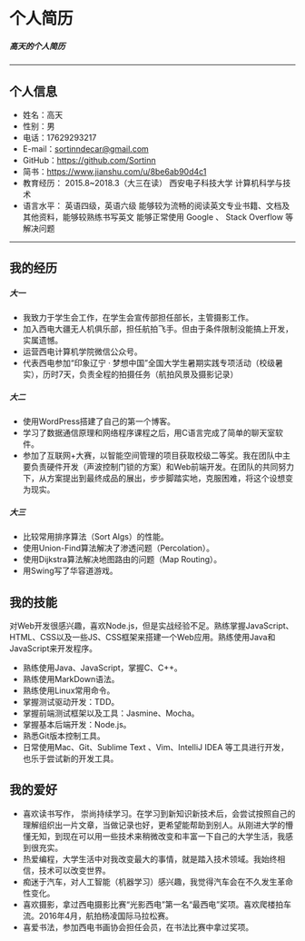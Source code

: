 # 个人简历
##### 高天的个人简历
---
## 个人信息
- 姓名：高天
- 性别：男
- 电话：17629293217
- E-mail：sortinndecar@gmail.com
- GitHub：https://github.com/Sortinn
- 简书：https://www.jianshu.com/u/8be6ab90d4c1
- 教育经历：
2015.8~2018.3（大三在读）
西安电子科技大学 计算机科学与技术
- 语言水平：
英语四级，英语六级
能够较为流畅的阅读英文专业书籍、文档及其他资料，能够较熟练书写英文
能够正常使用 Google 、 Stack Overflow 等解决问题
---
## 我的经历
##### 大一
- 我致力于学生会工作，在学生会宣传部担任部长，主管摄影工作。
- 加入西电大疆无人机俱乐部，担任航拍飞手。但由于条件限制没能搞上开发，实属遗憾。
- 运营西电计算机学院微信公众号。
- 代表西电参加“印象辽宁 · 梦想中国”全国大学生暑期实践专项活动（校级暑实），历时7天，负责全程的拍摄任务（航拍风景及摄影记录）

##### 大二
- 使用WordPress搭建了自己的第一个博客。
- 学习了数据通信原理和网络程序课程之后，用C语言完成了简单的聊天室软件。
- 参加了互联网+大赛，以智能空间管理的项目获取校级二等奖。我在团队中主要负责硬件开发（声波控制门锁的方案）和Web前端开发。在团队的共同努力下，从方案提出到最终成品的展出，步步脚踏实地，克服困难，将这个设想变为现实。

##### 大三
 - 比较常用排序算法（Sort Algs）的性能。
 - 使用Union-Find算法解决了渗透问题（Percolation）。
 - 使用Dijkstra算法解决地图路由的问题（Map Routing）。
 - 用Swing写了华容道游戏。
## 我的技能
对Web开发很感兴趣，喜欢Node.js，但是实战经验不足。熟练掌握JavaScript、HTML、CSS以及一些JS、CSS框架来搭建一个Web应用。熟练使用Java和JavaScript来开发程序。
- 熟练使用Java、JavaScript，掌握C、C++。
- 熟练使用MarkDown语法。
- 熟练使用Linux常用命令。
- 掌握测试驱动开发：TDD。
- 掌握前端测试框架以及工具：Jasmine、Mocha。
- 掌握基本后端开发：Node.js。
- 熟悉Git版本控制工具。
- 日常使用Mac、Git、Sublime Text 、Vim、IntelliJ IDEA 等工具进行开发，也乐于尝试新的开发工具。
## 我的爱好
- 喜欢读书写作， 崇尚持续学习。在学习到新知识新技术后，会尝试按照自己的理解组织出一片文章，当做记录也好，更希望能帮助到别人。从刚进大学的懵懂无知，到现在可以用一些技术来稍微改变和丰富一下自己的大学生活，我感到很充实。
- 热爱编程，大学生活中对我改变最大的事情，就是踏入技术领域。我始终相信，技术可以改变世界。
- 痴迷于汽车，对人工智能（机器学习）感兴趣，我觉得汽车会在不久发生革命性变化。
- 喜欢摄影，拿过西电摄影比赛“光影西电”第一名“最西电”奖项。喜欢爬楼拍车流。2016年4月，航拍杨凌国际马拉松赛。
- 喜爱书法，参加西电书画协会担任会员，在书法比赛中拿过奖项。

